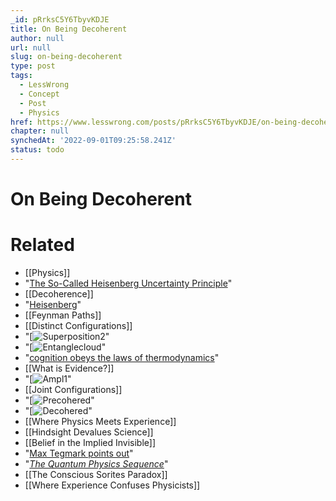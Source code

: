 ```yaml
---
_id: pRrksC5Y6TbyvKDJE
title: On Being Decoherent
author: null
url: null
slug: on-being-decoherent
type: post
tags:
  - LessWrong
  - Concept
  - Post
  - Physics
href: https://www.lesswrong.com/posts/pRrksC5Y6TbyvKDJE/on-being-decoherent
chapter: null
synchedAt: '2022-09-01T09:25:58.241Z'
status: todo
---
```


# On Being Decoherent


# Related

- [[Physics]]
- "[The So-Called Heisenberg Uncertainty Principle](/lw/pq/the_socalled_heisenberg_uncertainty_principle/)"
- [[Decoherence]]
- "[Heisenberg](/lw/pq/the_socalled_heisenberg_uncertainty_principle/)"
- [[Feynman Paths]]
- [[Distinct Configurations]]
- "[![Superposition2](/static/imported/2008/04/26/superposition2.png "Superposition2")"
- "[![Entanglecloud](/static/imported/2008/04/26/entanglecloud.png "Entanglecloud")"
- "[cognition obeys the laws of thermodynamics](/lw/o5/the_second_law_of_thermodynamics_and_engines_of/)"
- [[What is Evidence?]]
- "[![Ampl1](/static/imported/2008/04/26/ampl1.png "Ampl1")"
- [[Joint Configurations]]
- "[![Precohered](/static/imported/2008/04/25/precohered.png "Precohered")"
- "[![Decohered](/static/imported/2008/04/25/decohered.png "Decohered")"
- [[Where Physics Meets Experience]]
- [[Hindsight Devalues Science]]
- [[Belief in the Implied Invisible]]
- "[Max Tegmark points out](http://arxiv.org/abs/astro-ph/0302131)"
- "[_The Quantum Physics Sequence_](/lw/r5/the_quantum_physics_sequence/)"
- [[The Conscious Sorites Paradox]]
- [[Where Experience Confuses Physicists]]